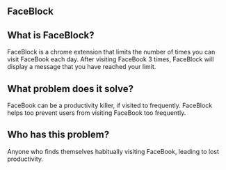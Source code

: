 ## FaceBlock

## What is FaceBlock?

FaceBlock is a chrome extension that limits the number of times you can visit FaceBook each day.
After visiting FaceBook 3 times, FaceBlock will display a message that you have reached your limit.

## What problem does it solve?

FaceBook can be a productivity killer, if visited to frequently. FaceBlock helps too prevent users
from visiting FaceBook too frequently.

## Who has this problem?

Anyone who finds themselves habitually visiting FaceBook, leading to lost productivity.
